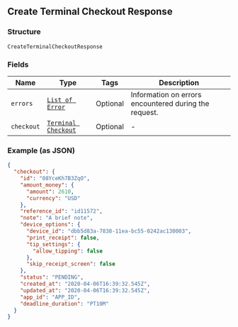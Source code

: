 ## Create Terminal Checkout Response

### Structure

`CreateTerminalCheckoutResponse`

### Fields

| Name | Type | Tags | Description |
|  --- | --- | --- | --- |
| `errors` | [`List of Error`](/doc/models/error.md) | Optional | Information on errors encountered during the request. |
| `checkout` | [`Terminal Checkout`](/doc/models/terminal-checkout.md) | Optional | - |

### Example (as JSON)

```json
{
  "checkout": {
    "id": "08YceKh7B3ZqO",
    "amount_money": {
      "amount": 2610,
      "currency": "USD"
    },
    "reference_id": "id11572",
    "note": "A brief note",
    "device_options": {
      "device_id": "dbb5d83a-7838-11ea-bc55-0242ac130003",
      "print_receipt": false,
      "tip_settings": {
        "allow_tipping": false
      },
      "skip_receipt_screen": false
    },
    "status": "PENDING",
    "created_at": "2020-04-06T16:39:32.545Z",
    "updated_at": "2020-04-06T16:39:32.545Z",
    "app_id": "APP_ID",
    "deadline_duration": "PT10M"
  }
}
```


